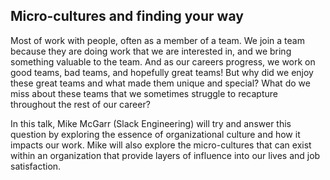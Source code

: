 ## Micro-cultures and finding your way

Most of work with people, often as a member of a team. We join a team because they are doing work that we are interested in, and we bring something valuable to the team. And as our careers progress, we work on good teams, bad teams, and hopefully great teams! But why did we enjoy these great teams and what made them unique and special? What do we miss about these teams that we sometimes struggle to recapture throughout the rest of our career?

In this talk, Mike McGarr (Slack Engineering) will try and answer this question by exploring the essence of organizational culture and how it impacts our work. Mike will also explore the micro-cultures that can exist within an organization that provide layers of influence into our lives and job satisfaction. 
